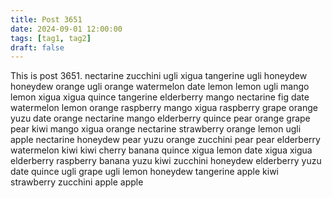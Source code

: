 ```yaml
---
title: Post 3651
date: 2024-09-01 12:00:00
tags: [tag1, tag2]
draft: false
---
```

This is post 3651.
nectarine
zucchini
ugli
xigua
tangerine
ugli
honeydew
honeydew
orange
ugli
orange
watermelon
date
lemon
lemon
ugli
mango
lemon
xigua
xigua
quince
tangerine
elderberry
mango
nectarine
fig
date
watermelon
lemon
orange
raspberry
mango
xigua
raspberry
grape
orange
yuzu
date
orange
nectarine
mango
elderberry
quince
pear
orange
grape
pear
kiwi
mango
xigua
orange
nectarine
strawberry
orange
lemon
ugli
apple
nectarine
honeydew
pear
yuzu
orange
zucchini
pear
pear
elderberry
watermelon
kiwi
kiwi
cherry
banana
quince
xigua
lemon
date
xigua
xigua
elderberry
raspberry
banana
yuzu
kiwi
zucchini
honeydew
elderberry
yuzu
date
quince
ugli
grape
ugli
lemon
honeydew
tangerine
apple
kiwi
strawberry
zucchini
apple
apple
